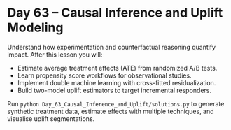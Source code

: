 # Day 63 – Causal Inference and Uplift Modeling

Understand how experimentation and counterfactual reasoning quantify impact. After this lesson you will:

- Estimate average treatment effects (ATE) from randomized A/B tests.
- Learn propensity score workflows for observational studies.
- Implement double machine learning with cross-fitted residualization.
- Build two-model uplift estimators to target incremental responders.

Run `python Day_63_Causal_Inference_and_Uplift/solutions.py` to generate synthetic treatment data, estimate effects with multiple techniques, and visualise uplift segmentations.
